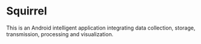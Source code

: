 # Squirrel
This is an Android intelligent application integrating data collection, storage, transmission, processing and visualization.
